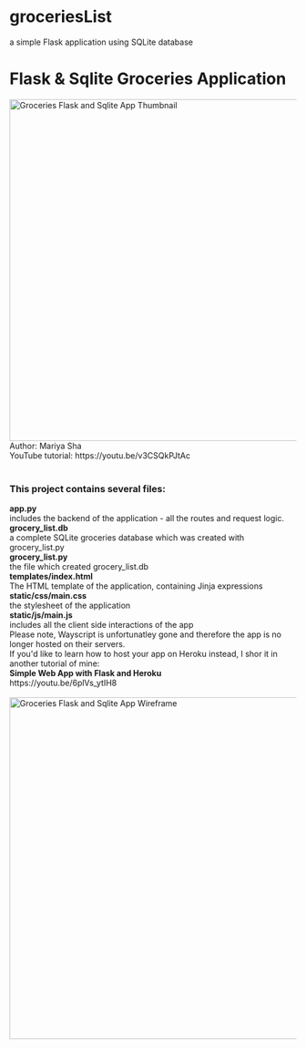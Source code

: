 # groceriesList
a simple Flask application using SQLite database

<h1>Flask & Sqlite Groceries Application</h1>
<img src="https://user-images.githubusercontent.com/32107652/152341884-18a88dca-d800-471b-a618-1eca19bf28c1.png" style="width:600px;" alt="Groceries Flask and Sqlite App Thumbnail">
<br>
Author: Mariya Sha
<br>
YouTube tutorial: https://youtu.be/v3CSQkPJtAc
<br>
<br>
<h3>This project contains several files:</h3>
<b>app.py</b> 
<br>
includes the backend of the application - all the routes and request logic.
<br>
<b>grocery_list.db</b> 
<br>
a complete SQLite groceries database which was created with grocery_list.py
<br>
<b>grocery_list.py</b>
<br>
the file which created grocery_list.db
<br> 
<b>templates/index.html</b>
<br>
The HTML template of the application, containing Jinja expressions
<br>
<b>static/css/main.css</b>
<br>
the stylesheet of the application
<br>
<b>static/js/main.js</b>
<br>
includes all the client side interactions of the app
<br>
Please note, Wayscript is unfortunatley gone and therefore the app is no longer hosted on their servers.
<br>
If you'd like to learn how to host your app on Heroku instead, I shor it in another tutorial of mine:
<br>
<b>Simple Web App with Flask and Heroku</b>
<br>
https://youtu.be/6plVs_ytIH8
<br>
<br>
<img src="https://user-images.githubusercontent.com/32107652/147585644-dd16f762-dc7c-4d0f-bc9a-31087d31aa13.png" style="width:600px;" alt="Groceries Flask and Sqlite App Wireframe">

